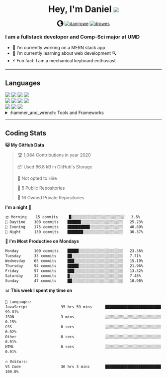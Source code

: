 <h1 align="center">Hey, I'm Daniel <img src="https://emojis.slackmojis.com/emojis/images/1595173218/9723/dog_cool.gif?1595173218" width="30" margin-top="5"/></h1>
<p align="center">
<a href=https://drowe.dev target="blank"><img align="center" src=https://raw.githubusercontent.com/iconic/open-iconic/master/svg/globe.svg alt="drowe.dev" height="20" width="20" /></a>
<a href=https://linkedin.com/in/danjrowe target="blank"><img align="center" src=https://cdn.jsdelivr.net/npm/simple-icons@3.0.1/icons/linkedin.svg alt="danjrowe" height="20" width="20" /></a>
<a href=https://instagram.com/drowes target="blank"><img align="center" src=https://cdn.jsdelivr.net/npm/simple-icons@3.0.1/icons/instagram.svg alt="drowes" height="20" width="20" /></a>
</p>

### I am a fullstack developer and Comp-Sci major at UMD

- 🔭 I’m currently working on a MERN stack app
- 🌱 I’m currently learning about web development 🔍
- ⚡ Fun fact: I am a mechanical keyboard enthusiast

---

## Languages

<div>
<img src="https://img.shields.io/badge/javascript%20-%23323330.svg?&style=for-the-badge&logo=javascript&logoColor=%23F7DF1E"/>
<img src="https://img.shields.io/badge/typescript%20-%23007ACC.svg?&style=for-the-badge&logo=typescript&logoColor=white"/>
<img src="https://img.shields.io/badge/html5%20-%23E34F26.svg?&style=for-the-badge&logo=html5&logoColor=white"/>
<img src="https://img.shields.io/badge/css3%20-%231572B6.svg?&style=for-the-badge&logo=css3&logoColor=white"/>
<br>
<img src="https://img.shields.io/badge/python%20-%2314354C.svg?&style=for-the-badge&logo=python&logoColor=white"/>
<img src="https://img.shields.io/badge/java-%23ED8B00.svg?&style=for-the-badge&logo=java&logoColor=white"/>
<img src="https://img.shields.io/badge/ruby-%23CC342D.svg?&style=for-the-badge&logo=ruby&logoColor=white"/>
<img src="https://img.shields.io/badge/go-%2300ADD8.svg?&style=for-the-badge&logo=go&logoColor=white"/>
<br>
<img src="https://img.shields.io/badge/c%20-%2300599C.svg?&style=for-the-badge&logo=c&logoColor=white"/>
<img src="https://img.shields.io/badge/c++%20-%2300599C.svg?&style=for-the-badge&logo=c%2B%2B&ogoColor=white"/>
<img src="https://img.shields.io/badge/ocaml%20-%23EC6813.svg?&style=for-the-badge&logo=ocaml&logoColor=white"/>
</div>

<details>
    <summary>:hammer_and_wrench: Tools and Frameworks</summary>

### Frameworks

<img src="https://img.shields.io/badge/react%20-%2320232a.svg?&style=for-the-badge&logo=react&logoColor=%2361DAFB"/>
<img src="https://img.shields.io/badge/angular%20-%23DD0031.svg?&style=for-the-badge&logo=angular&logoColor=white"/>
<img src="https://img.shields.io/badge/express.js%20-%23404d59.svg?&style=for-the-badge"/>
<br>
<img src="https://img.shields.io/badge/gatsby%20-%23663399.svg?&style=for-the-badge&logo=gatsby&logoColor=white"/>
<img src="https://img.shields.io/badge/material%20ui%20-%230081CB.svg?&style=for-the-badge&logo=material-ui&logoColor=white"/>
<img src="https://img.shields.io/badge/bootstrap%20-%23563D7C.svg?&style=for-the-badge&logo=bootstrap&logoColor=white"/>

### Databases

<img src ="https://img.shields.io/badge/MongoDB-%234ea94b.svg?&style=for-the-badge&logo=mongodb&logoColor=white"/>
<img src="https://img.shields.io/badge/mysql%20-%234479A1.svg?&style=for-the-badge&logo=mysql&logoColor=white"/>

### Deployment

<img src="https://img.shields.io/badge/heroku%20-%23430098.svg?&style=for-the-badge&logo=heroku&logoColor=white"/>
<img src="https://img.shields.io/badge/AWS%20-%23FF9900.svg?&style=for-the-badge&logo=amazon-aws&logoColor=white"/>
<img src="https://img.shields.io/badge/firebase%20-%23FFCA28.svg?&style=for-the-badge&logo=firebase&logoColor=white"/>

### Others

<img src="https://img.shields.io/badge/vscode%20-%23007ACC.svg?&style=for-the-badge&logo=visual%20studio%20code&logoColor=white"/>
<img src="https://img.shields.io/badge/git%20-%23F05033.svg?&style=for-the-badge&logo=git&logoColor=white"/>
<img src="https://img.shields.io/badge/nginx%20-%23009639.svg?&style=for-the-badge&logo=nginx&logoColor=white"/>

</details>

---

## Coding Stats

<!-- [![DanRowe1's github stats](https://github-readme-stats.danrowe1.vercel.app/api?username=DanRowe1&count_private=true&show_icons=true)](https://github.com/anuraghazra/github-readme-stats) -->

<!--START_SECTION:waka-->

**🐱 My GitHub Data**

> 🏆 1,084 Contributions in year 2020
>
> 📦 Used 66.8 kB in GitHub's Storage
>
> 🚫 Not opted to Hire
>
> 📜 5 Public Repositories
>
> 🔑 16 Owned Private Repositories

**I'm a night 🦉**

```text
🌞 Morning    15 commits     █░░░░░░░░░░░░░░░░░░░░░░░░   3.5%
🌆 Daytime    108 commits    ██████░░░░░░░░░░░░░░░░░░░   25.23%
🌃 Evening    175 commits    ██████████░░░░░░░░░░░░░░░   40.89%
🌙 Night      130 commits    ███████░░░░░░░░░░░░░░░░░░   30.37%

```

📅 **I'm Most Productive on Mondays**

```text
Monday       100 commits    █████░░░░░░░░░░░░░░░░░░░░   23.36%
Tuesday      33 commits     ██░░░░░░░░░░░░░░░░░░░░░░░   7.71%
Wednesday    65 commits     ███░░░░░░░░░░░░░░░░░░░░░░   15.19%
Thursday     94 commits     █████░░░░░░░░░░░░░░░░░░░░   21.96%
Friday       57 commits     ███░░░░░░░░░░░░░░░░░░░░░░   13.32%
Saturday     32 commits     █░░░░░░░░░░░░░░░░░░░░░░░░   7.48%
Sunday       47 commits     ██░░░░░░░░░░░░░░░░░░░░░░░   10.98%

```

📊 **This week I spent my time on**

```text
💬 Languages:
JavaScript               35 hrs 59 mins      █████████████████████████   99.81%
JSON                     3 mins              ░░░░░░░░░░░░░░░░░░░░░░░░░   0.15%
CSS                      0 secs              ░░░░░░░░░░░░░░░░░░░░░░░░░   0.02%
Other                    0 secs              ░░░░░░░░░░░░░░░░░░░░░░░░░   0.01%
HTML                     0 secs              ░░░░░░░░░░░░░░░░░░░░░░░░░   0.01%

🔥 Editors:
VS Code                  36 hrs 3 mins       █████████████████████████   100.0%

```

<!--END_SECTION:waka-->

